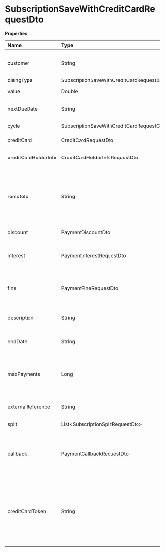 # SubscriptionSaveWithCreditCardRequestDto

**Properties**

| Name                 | Type                                             | Required | Description                                                                                                              |
| :------------------- | :----------------------------------------------- | :------- | :----------------------------------------------------------------------------------------------------------------------- |
| customer             | String                                           | ✅       | Unique customer identifier in Asaas                                                                                      |
| billingType          | SubscriptionSaveWithCreditCardRequestBillingType | ✅       | Billing type                                                                                                             |
| value                | Double                                           | ✅       | Subscription value                                                                                                       |
| nextDueDate          | String                                           | ✅       | First payment due                                                                                                        |
| cycle                | SubscriptionSaveWithCreditCardRequestCycle       | ✅       | Billing frequency                                                                                                        |
| creditCard           | CreditCardRequestDto                             | ✅       | Credit card information                                                                                                  |
| creditCardHolderInfo | CreditCardHolderInfoRequestDto                   | ✅       | Credit card holder information                                                                                           |
| remoteIp             | String                                           | ✅       | IP from where the customer is making the purchase. Your server's IP must not be entered.                                 |
| discount             | PaymentDiscountDto                               | ❌       | Discount information                                                                                                     |
| interest             | PaymentInterestRequestDto                        | ❌       | Interest information for payment after due date                                                                          |
| fine                 | PaymentFineRequestDto                            | ❌       | Fine information for payment after due date                                                                              |
| description          | String                                           | ❌       | Subscription description (max. 500 characters)                                                                           |
| endDate              | String                                           | ❌       | Deadline for payments to be due                                                                                          |
| maxPayments          | Long                                             | ❌       | Maximum number of payments to be generated for this subscription                                                         |
| externalReference    | String                                           | ❌       | Subscription identifier on your system                                                                                   |
| split                | List\<SubscriptionSplitRequestDto\>              | ❌       | Split information                                                                                                        |
| callback             | PaymentCallbackRequestDto                        | ❌       | Automatic redirection information after the payment of the link payment                                                  |
| creditCardToken      | String                                           | ❌       | Credit card token for using the credit card tokenization functionality. If informed, the fields above are not mandatory. |

<!-- This file was generated by liblab | https://liblab.com/ -->
